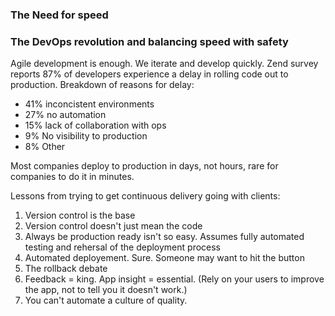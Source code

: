 ### The Need for speed
### The DevOps revolution and balancing speed with safety

Agile development is enough. We iterate and develop quickly. Zend survey reports 87% of developers experience a delay in rolling code out to production. Breakdown of reasons for delay:

* 41% inconcistent environments
* 27% no automation
* 15% lack of collaboration with ops
* 9% No visibility to production
* 8% Other

Most companies deploy to production in days, not hours, rare for companies to do it in minutes. 

Lessons from trying to get continuous delivery going with clients:

1. Version control is the base
2. Version control doesn't just mean the code
3. Always be production ready isn't so easy. Assumes fully automated testing and rehersal of the deployment process
4. Automated deployement. Sure. Someone may want to hit the button
5. The rollback debate
6. Feedback = king. App insight = essential. (Rely on your users to improve the app, not to tell you it doesn't work.)
7. You can't automate a culture of quality.